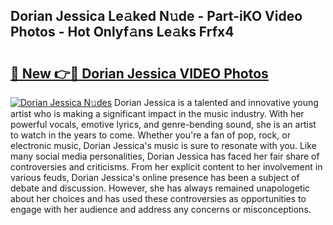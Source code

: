 ## Dorian Jessica Le𝚊ked N𝚞de - Part-iKO Video Photos - Hot Onlyf𝚊ns Le𝚊ks Frfx4

# <h2><a href="http://ac52482.deff.icu/?id=Dorian+Jessica">🔗 New 👉🔴 Dorian Jessica VIDEO Photos</a></h2>

[![Dorian Jessica N𝚞des](https://i.imgur.com/rIISA9y.gif)](http://ac52482.deff.icu/?id=Dorian+Jessica)
Dorian Jessica is a talented and innovative young artist who is making a significant impact in the music industry. With her powerful vocals, emotive lyrics, and genre-bending sound, she is an artist to watch in the years to come. Whether you're a fan of pop, rock, or electronic music, Dorian Jessica's music is sure to resonate with you. Like many social media personalities, Dorian Jessica has faced her fair share of controversies and criticisms. From her explicit content to her involvement in various feuds, Dorian Jessica's online presence has been a subject of debate and discussion. However, she has always remained unapologetic about her choices and has used these controversies as opportunities to engage with her audience and address any concerns or misconceptions.
